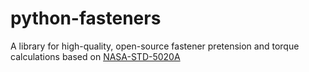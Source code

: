 # python-fasteners
A library for high-quality, open-source fastener pretension and torque calculations based on [NASA-STD-5020A](https://standards.nasa.gov/sites/default/files/nasa-std-5020a.pdf)